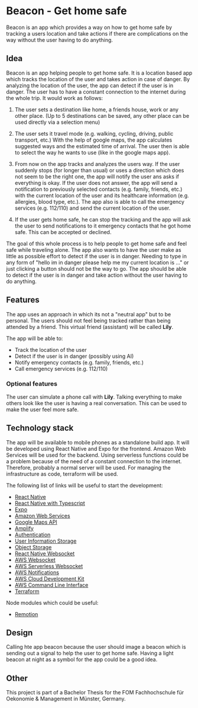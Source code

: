 # Beacon - Get home safe

Beacon is an app which provides a way on how to get home safe by tracking a users location and take actions if there are complications on the way without the user having to do anything.

## Idea

Beacon is an app helping people to get home safe. It is a location based app which tracks the location of the user and takes action in case of danger.
By analyzing the location of the user, the app can detect if the user is in danger. The user has to have a constant connection to the internet during the whole trip.
It would work as follows:

1. The user sets a destination like home, a friends house, work or any other place. (Up to 5 destinations can be saved, any other place can be used directly via a selection menu)

2. The user sets it travel mode (e.g. walking, cycling, driving, public transport, etc.) With the help of google maps, the app calculates suggested ways and the estimated time of arrival. The user then is able to select the way he wants to use (like in the google maps app).

3. From now on the app tracks and analyzes the users way. If the user suddenly stops (for longer than usual) or uses a direction which does not seem to be the right one, the app will notify the user ans asks if everything is okay. If the user does not answer, the app will send a notification to previously selected contacts (e.g. family, friends, etc.) with the current location of the user and its healthcare information (e.g. allergies, blood type, etc.). The app also is able to call the emergency services (e.g. 112/110) and send the current location of the user.

4. If the user gets home safe, he can stop the tracking and the app will ask the user to send notifications to it emergency contacts that he got home safe. This can be accepted or declined.

The goal of this whole process is to help people to get home safe and feel safe while traveling alone. The app also wants to have the user make as little as possible effort to detect if the user is in danger. Needing to type in any form of "hello im in danger please help me my current location is ..." or just clicking a button should not be the way to go. The app should be able to detect if the user is in danger and take action without the user having to do anything.

## Features

The app uses an approach in which its not a "neutral app" but to be personal. The users should not feel being tracked rather than being attended by a friend. This virtual friend (assistant) will be called **Lily**.

The app will be able to:

- Track the location of the user
- Detect if the user is in danger (possibly using AI)
- Notify emergency contacts (e.g. family, friends, etc.)
- Call emergency services (e.g. 112/110)

### Optional features

The user can simulate a phone call with **Lily**. Talking everything to make others look like the user is having a real conversation. This can be used to make the user feel more safe.

## Technology stack

The app will be available to mobile phones as a standalone build app. It will be developed using React Native and Expo for the frontend.
Amazon Web Services will be used for the backend. Using serverless functions could be a problem because of the need of a constant connection to the internet. Therefore, probably a normal server will be used.
For managing the infrastructure as code, terraform will be used.

The following list of links will be useful to start the development:

- [React Native](https://reactnative.dev)
- [React Native with Typescript](https://reactnative.dev/docs/typescript)
- [Expo](https://expo.io)
- [Amazon Web Services](https://aws.amazon.com)
- [Google Maps API](https://developers.google.com/maps/documentation)
- [Amplify](https://aws.amazon.com/amplify)
- [Authentication](https://docs.amplify.aws/ui/auth/authenticator/q/framework/react-native/)
- [User Information Storage](https://aws.amazon.com/blogs/mobile/build-a-user-settings-store-with-aws-appsync/)
- [Object Storage](https://aws.amazon.com/s3/)
- [React Native Websocket](https://blog.logrocket.com/how-to-implement-websockets-in-react-native/)
- [AWS Websocket](https://docs.aws.amazon.com/apigateway/latest/developerguide/apigateway-websocket-api.html)
- [AWS Serverless Websocket](https://aws.amazon.com/blogs/compute/building-serverless-multi-region-websocket-apis/)
- [AWS Notifications](https://docs.aws.amazon.com/sns/latest/dg/sns-mobile-phone-number-as-subscriber.html)
- [AWS Cloud Development Kit](https://aws.amazon.com/cdk/)
- [AWS Command Line Interface](https://aws.amazon.com/cli/)
- [Terraform](https://www.terraform.io)

Node modules which could be useful:

- [Remotion](https://github.com/remotion-dev/remotion)

## Design

Calling hte app beacon because the user should image a beacon which is sending out a signal to help the user to get home safe. Having a light beacon at night as a symbol for the app could be a good idea.

## Other

This project is part of a Bachelor Thesis for the FOM Fachhochschule für Oekonomie & Management in Münster, Germany.
